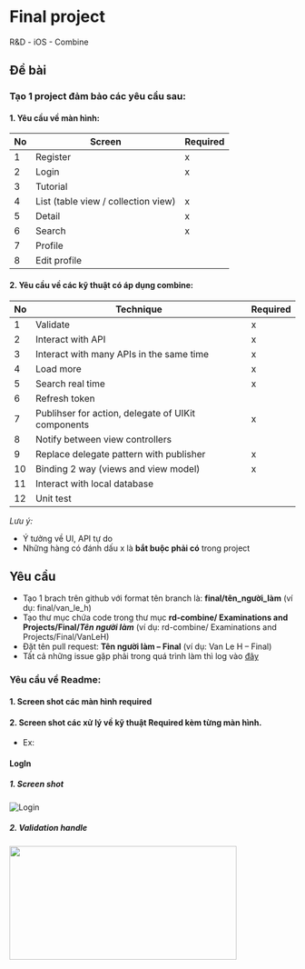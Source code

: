 # Final project
R&amp;D - iOS - Combine

## Đề bài
### **Tạo 1 project đảm bảo các yêu cầu sau:**

#### 1. Yêu cầu về màn hình:

No | Screen | Required
---- | -------- | ---------
1 | Register | x
2 | Login | x
3 | Tutorial | 
4 | List (table view / collection view) | x
5 | Detail | x
6 | Search | x
7 | Profile |
8 | Edit profile |


#### 2. Yêu cầu về các kỹ thuật có áp dụng combine:

No | Technique | Required
---- | ----------- | ---------
1 | Validate | x
2 | Interact with API | x
3 | Interact with many APIs in the same time | x
4 | Load more | x
5 | Search real time | x
6 | Refresh token | 
7 | Publihser for action, delegate of UIKit components | x
8 | Notify between view controllers |
9 | Replace delegate pattern with publisher | x
10 | Binding 2 way (views and view model) | x
11 | Interact with local database |
12 | Unit test |


*Lưu ý:*
- Ý tưởng về UI, API tự do
- Những hàng có đánh dấu x là **bắt buộc phải có** trong project

## Yêu cầu
* Tạo 1 brach trên github với format tên branch là: **final/tên_người_làm** (ví dụ: final/van_le_h)
* Tạo thư mục chứa code trong thư mục **rd-combine/ Examinations and Projects/Final/*Tên người làm*** (ví dụ: rd-combine/ Examinations and Projects/Final/VanLeH)
* Đặt tên pull request: **Tên người làm – Final** (ví dụ: Van Le H – Final)
* Tất cả những issue gặp phải trong quá trình làm thì log vào [đây](https://docs.google.com/spreadsheets/d/14F37KGT6IfMpS4TsdrYenSrSVYKyRIfYqFx00f8xNyQ/edit#gid=0)

###  Yêu cầu về Readme:

#### 1. Screen shot các màn hình required

#### 2. Screen shot các xử lý về kỹ thuật Required kèm từng màn hình.

* Ex: 


#### LogIn
 ##### 1. Screen shot

![Login](https://drive.google.com/file/d/16cH0J-mxIvDBp3X-zWjy03xMomsE_9oY/view?usp=sharing "Login Screen")

 ##### 2. Validation handle

 <img src="https://user-images.githubusercontent.com/40164938/127115324-87ea8125-79c1-4761-ba18-e42d001777a6.png" width="400" height="200" />




